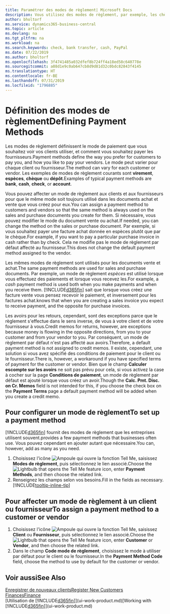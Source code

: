 ```yaml
---
title: Paramétrer des modes de règlement| Microsoft Docs
description: Vous utilisez des modes de règlement, par exemple, les chèques, le transfert bancaire, les espèces, ou Paypal, pour définir la façon dont les factures vente et achat sont payées.
author: bholtorf
ms.service: dynamics365-business-central
ms.topic: article
ms.devlang: na
ms.tgt_pltfrm: na
ms.workload: na
ms.search.keywords: check, bank transfer, cash, PayPal
ms.date: 07/22/2019
ms.author: bholtorf
ms.openlocfilehash: 3f4741485a032dfef8b724ff4a18ed58c640778e
ms.sourcegitcommit: a88d1e9c0ab647cb8d9d81d32c0bdc82843f4145
ms.translationtype: HT
ms.contentlocale: fr-BE
ms.lasthandoff: 07/31/2019
ms.locfileid: "1796885"
---
```

# <a name="defining-payment-methods"></a><span data-ttu-id="9fd1f-103">Définition des modes de règlement</span><span class="sxs-lookup"><span data-stu-id="9fd1f-103">Defining Payment Methods</span></span>
<span data-ttu-id="9fd1f-104">Les modes de règlement définissent le mode de paiement que vous souhaitez voir vos clients utiliser, et comment vous souhaitez payer les fournisseurs.</span><span class="sxs-lookup"><span data-stu-id="9fd1f-104">Payment methods define the way you prefer for customers to pay you, and how you like to pay your vendors.</span></span> <span data-ttu-id="9fd1f-105">Le mode peut varier pour chaque client ou fournisseur.</span><span class="sxs-lookup"><span data-stu-id="9fd1f-105">The method can vary for each customer or vendor.</span></span> <span data-ttu-id="9fd1f-106">Les exemples de modes de règlement courants sont **virement**, **espèces**, **chèque** ou **dépôt**.</span><span class="sxs-lookup"><span data-stu-id="9fd1f-106">Examples of typical payment methods are **bank**, **cash**, **check**, or **account**.</span></span>

<span data-ttu-id="9fd1f-107">Vous pouvez affecter un mode de règlement aux clients et aux fournisseurs pour que le même mode soit toujours utilisé dans les documents achat et vente que vous créez pour eux.</span><span class="sxs-lookup"><span data-stu-id="9fd1f-107">You can assign a payment method to customers and vendors so that the same method is always used on the sales and purchase documents you create for them.</span></span> <span data-ttu-id="9fd1f-108">Si nécessaire, vous pouvez modifier le mode du document vente ou achat.</span><span class="sxs-lookup"><span data-stu-id="9fd1f-108">If needed, you can change the method on the sales or purchase document.</span></span> <span data-ttu-id="9fd1f-109">Par exemple, si vous souhaitez payer une facture achat donnée en espèces plutôt que par le chèque.</span><span class="sxs-lookup"><span data-stu-id="9fd1f-109">For example, if you want to pay a particular purchase invoice in cash rather than by check.</span></span> <span data-ttu-id="9fd1f-110">Cela ne modifie pas le mode de règlement par défaut affecté au fournisseur.</span><span class="sxs-lookup"><span data-stu-id="9fd1f-110">This does not change the default payment method assigned to the vendor.</span></span>

<span data-ttu-id="9fd1f-111">Les mêmes modes de règlement sont utilisés pour les documents vente et achat.</span><span class="sxs-lookup"><span data-stu-id="9fd1f-111">The same payment methods are used for sales and purchase documents.</span></span> <span data-ttu-id="9fd1f-112">Par exemple, un mode de règlement _espèces_ est utilisé lorsque vous effectuez des paiements et lorsque vous recevez les.</span><span class="sxs-lookup"><span data-stu-id="9fd1f-112">For example, a _cash_ payment method is used both when you make payments and when you receive them.</span></span> [!INCLUDE[d365fin](includes/d365fin_md.md)] <span data-ttu-id="9fd1f-113">sait que lorsque vous créez une facture vente vous pensez recevoir le paiement, et inversement pour les factures achat.</span><span class="sxs-lookup"><span data-stu-id="9fd1f-113">knows that when you are creating a sales invoice you expect to receive payment, and the opposite for purchase invoices.</span></span>

<span data-ttu-id="9fd1f-114">Les avoirs pour les retours, cependant, sont des exceptions parce que le règlement s'effectue dans le sens inverse, de vous à votre client et de votre fournisseur à vous.</span><span class="sxs-lookup"><span data-stu-id="9fd1f-114">Credit memos for returns, however, are exceptions because money is flowing in the opposite directions, from you to your customer and from your vendor to you.</span></span> <span data-ttu-id="9fd1f-115">Par conséquent, un mode de règlement par défaut n'est pas affecté aux avoirs.</span><span class="sxs-lookup"><span data-stu-id="9fd1f-115">Therefore, a default payment method is not assigned to credit memos.</span></span> <span data-ttu-id="9fd1f-116">Il existe, cependant, une solution si vous avez spécifié des conditions de paiement pour le client ou le fournisseur.</span><span class="sxs-lookup"><span data-stu-id="9fd1f-116">There is, however, a workaround if you have specified terms of payment for the customer or vendor.</span></span> <span data-ttu-id="9fd1f-117">Bien que le champ **Calculer escompte sur les avoirs** ne soit pas prévu pour cela, si vous activez la case à cocher sur la page **Conditions de paiement**, un mode de règlement par défaut est ajouté lorsque vous créez un avoir.</span><span class="sxs-lookup"><span data-stu-id="9fd1f-117">Though the **Calc. Pmt. Disc. on Cr. Memos** field is not intended for this, if you choose the check box on the **Payment Terms** page a default payment method will be added when you create a credit memo.</span></span>

## <a name="to-set-up-a-payment-method"></a><span data-ttu-id="9fd1f-118">Pour configurer un mode de règlement</span><span class="sxs-lookup"><span data-stu-id="9fd1f-118">To set up a payment method</span></span>
[!INCLUDE[d365fin](includes/d365fin_md.md)] <span data-ttu-id="9fd1f-119">fournit des modes de règlement que les entreprises utilisent souvent.</span><span class="sxs-lookup"><span data-stu-id="9fd1f-119">provides a few payment methods that businesses often use.</span></span> <span data-ttu-id="9fd1f-120">Vous pouvez cependant en ajouter autant que nécessaire.</span><span class="sxs-lookup"><span data-stu-id="9fd1f-120">You can, however, add as many as you need.</span></span>

1. <span data-ttu-id="9fd1f-121">Choisissez l'icône ![Ampoule qui ouvre la fonction Tell Me](media/ui-search/search_small.png "Dites-moi ce que vous voulez faire"), saisissez **Modes de règlement**, puis sélectionnez le lien associé.</span><span class="sxs-lookup"><span data-stu-id="9fd1f-121">Choose the ![Lightbulb that opens the Tell Me feature](media/ui-search/search_small.png "Tell me what you want to do") icon, enter **Payment Methods**, and then choose the related link.</span></span>
2. <span data-ttu-id="9fd1f-122">Renseignez les champs selon vos besoins.</span><span class="sxs-lookup"><span data-stu-id="9fd1f-122">Fill in the fields as necessary.</span></span> [!INCLUDE[tooltip-inline-tip](includes/tooltip-inline-tip_md.md)]

## <a name="to-assign-a-payment-method-to-a-customer-or-vendor"></a><span data-ttu-id="9fd1f-123">Pour affecter un mode de règlement à un client ou fournisseur</span><span class="sxs-lookup"><span data-stu-id="9fd1f-123">To assign a payment method to a customer or vendor</span></span>
1. <span data-ttu-id="9fd1f-124">Choisissez l'icône ![Ampoule qui ouvre la fonction Tell Me](media/ui-search/search_small.png "Dites-moi ce que vous voulez faire"), saisissez **Client** ou **Fournisseur**, puis sélectionnez le lien associé.</span><span class="sxs-lookup"><span data-stu-id="9fd1f-124">Choose the ![Lightbulb that opens the Tell Me feature](media/ui-search/search_small.png "Tell me what you want to do") icon, enter **Customer** or **Vendor**, and then choose the related link.</span></span>
2. <span data-ttu-id="9fd1f-125">Dans le champ **Code mode de règlement**, choisissez le mode à utiliser par défaut pour le client ou le fournisseur.</span><span class="sxs-lookup"><span data-stu-id="9fd1f-125">In the **Payment Method Code** field, choose the method to use by default for the customer or vendor.</span></span>

## <a name="see-also"></a><span data-ttu-id="9fd1f-126">Voir aussi</span><span class="sxs-lookup"><span data-stu-id="9fd1f-126">See Also</span></span>
[<span data-ttu-id="9fd1f-127">Enregistrer de nouveaux clients</span><span class="sxs-lookup"><span data-stu-id="9fd1f-127">Register New Customers</span></span>](sales-how-register-new-customers.md)  
[<span data-ttu-id="9fd1f-128">Finances</span><span class="sxs-lookup"><span data-stu-id="9fd1f-128">Finance</span></span>](finance.md)  
<span data-ttu-id="9fd1f-129">[Utilisation de [!INCLUDE[d365fin](includes/d365fin_md.md)]](ui-work-product.md)</span><span class="sxs-lookup"><span data-stu-id="9fd1f-129">[Working with [!INCLUDE[d365fin](includes/d365fin_md.md)]](ui-work-product.md)</span></span>  
